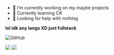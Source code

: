 - 🔭 I’m currently working on my maybe projects
- 🌱 Currently learning C#
- 🤔 Looking for help with *nothing*

**lol idk any langs XD just fullstack**

![GitHub](https://img.shields.io/github/followers/decodercc?color=1c1c1c&label=follow&logo=github&style=for-the-badge)
<p><img src="https://github-readme-stats.vercel.app/api?username=decodercc&show_icons=true&theme=dark&icon_color=eee">
<img src="https://github-readme-stats.vercel.app/api/top-langs/?username=decodercc&theme=dark"></p>
